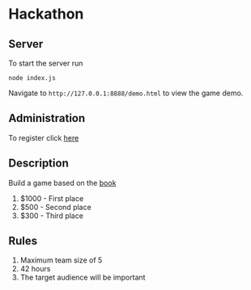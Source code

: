 # Hackathon
## Server
To start the server run
```
node index.js
```
Navigate to `http://127.0.0.1:8888/demo.html` to view the game demo.

## Administration
To register click [here](http://goo.gl/forms/VGoa53uRuf)

## Description
Build a game based on the [book](http://tinyurl.com/PitResource)

1. $1000 - First place
2. $500 - Second place
3. $300 - Third place

## Rules
1. Maximum team size of 5
2. 42 hours
3. The target audience will be important

